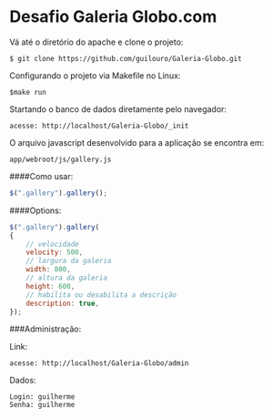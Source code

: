 Desafio Galeria Globo.com
================================

Vá até o diretório do apache e clone o projeto:

```shell
$ git clone https://github.com/guilouro/Galeria-Globo.git
```

Configurando o projeto via Makefile no Linux:

```shell
$make run
```

Startando o banco de dados diretamente pelo navegador:

```
acesse: http://localhost/Galeria-Globo/_init
```

O arquivo javascript desenvolvido para a aplicação se encontra em:

```
app/webroot/js/gallery.js
```

####Como usar:

```javascript
$(".gallery").gallery();

```

####Options:

```javascript
$(".gallery").gallery(
{
	// velocidade
	velocity: 500,
	// largura da galeria
	width: 800,
	// altura da galeria
	height: 600,
	// habilita ou desabilita a descrição
	description: true,
});

```

###Administração:

Link: 

```
acesse: http://localhost/Galeria-Globo/admin
```

Dados:

```
Login: guilherme
Senha: guilherme
```